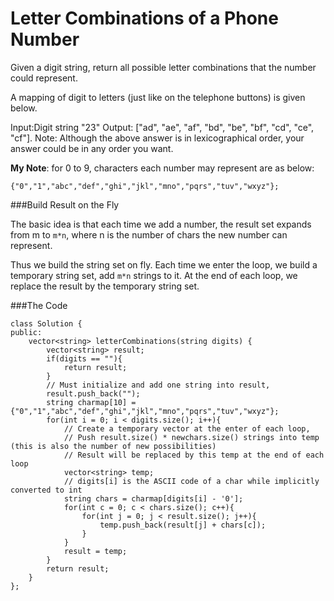 # Letter Combinations of a Phone Number

Given a digit string, return all possible letter combinations that the number could represent.

A mapping of digit to letters (just like on the telephone buttons) is given below.



Input:Digit string "23"
Output: ["ad", "ae", "af", "bd", "be", "bf", "cd", "ce", "cf"].
Note:
Although the above answer is in lexicographical order, your answer could be in any order you want.

**My Note**: for 0 to 9, characters each number may represent are as below:


```
{"0","1","abc","def","ghi","jkl","mno","pqrs","tuv","wxyz"};
```

###Build Result on the Fly

The basic idea is that each time we add a number, the result set expands from m to ```m*n```, where n is the number of chars the new number can represent.

Thus we build the string set on fly. Each time we enter the loop, we build a temporary string set, add ```m*n``` strings to it. At the end of each loop, we replace the result by the temporary string set.





###The Code

```
class Solution {
public:
    vector<string> letterCombinations(string digits) {
        vector<string> result;
        if(digits == ""){
            return result;
        }
        // Must initialize and add one string into result, 
        result.push_back("");
        string charmap[10] = {"0","1","abc","def","ghi","jkl","mno","pqrs","tuv","wxyz"};
        for(int i = 0; i < digits.size(); i++){
            // Create a temporary vector at the enter of each loop, 
            // Push result.size() * newchars.size() strings into temp (this is also the number of new possibilities) 
            // Result will be replaced by this temp at the end of each loop
            vector<string> temp;
            // digits[i] is the ASCII code of a char while implicitly converted to int
            string chars = charmap[digits[i] - '0'];
            for(int c = 0; c < chars.size(); c++){
                for(int j = 0; j < result.size(); j++){
                    temp.push_back(result[j] + chars[c]);
                }
            }
            result = temp;
        }
        return result;
    }
};
```